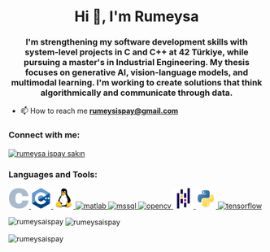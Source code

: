 <h1 align="center">Hi 👋, I'm Rumeysa</h1>
<h3 align="center">I'm strengthening my software development skills with system-level projects in C and C++ at 42 Türkiye, while pursuing a master's in Industrial Engineering. My thesis focuses on generative AI, vision-language models, and multimodal learning. I'm working to create solutions that think algorithmically and communicate through data.</h3>

- 📫 How to reach me **rumeysispay@gmail.com**

<h3 align="left">Connect with me:</h3>
<p align="left">
<a href="https://linkedin.com/in/rumeysa i̇spay sakın" target="blank"><img align="center" src="https://raw.githubusercontent.com/rahuldkjain/github-profile-readme-generator/master/src/images/icons/Social/linked-in-alt.svg" alt="rumeysa i̇spay sakın" height="30" width="40" /></a>
</p>

<h3 align="left">Languages and Tools:</h3>
<p align="left"> <a href="https://www.cprogramming.com/" target="_blank" rel="noreferrer"> <img src="https://raw.githubusercontent.com/devicons/devicon/master/icons/c/c-original.svg" alt="c" width="40" height="40"/> </a> <a href="https://www.w3schools.com/cpp/" target="_blank" rel="noreferrer"> <img src="https://raw.githubusercontent.com/devicons/devicon/master/icons/cplusplus/cplusplus-original.svg" alt="cplusplus" width="40" height="40"/> </a> <a href="https://www.linux.org/" target="_blank" rel="noreferrer"> <img src="https://raw.githubusercontent.com/devicons/devicon/master/icons/linux/linux-original.svg" alt="linux" width="40" height="40"/> </a> <a href="https://www.mathworks.com/" target="_blank" rel="noreferrer"> <img src="https://upload.wikimedia.org/wikipedia/commons/2/21/Matlab_Logo.png" alt="matlab" width="40" height="40"/> </a> <a href="https://www.microsoft.com/en-us/sql-server" target="_blank" rel="noreferrer"> <img src="https://www.svgrepo.com/show/303229/microsoft-sql-server-logo.svg" alt="mssql" width="40" height="40"/> </a> <a href="https://opencv.org/" target="_blank" rel="noreferrer"> <img src="https://www.vectorlogo.zone/logos/opencv/opencv-icon.svg" alt="opencv" width="40" height="40"/> </a> <a href="https://pandas.pydata.org/" target="_blank" rel="noreferrer"> <img src="https://raw.githubusercontent.com/devicons/devicon/2ae2a900d2f041da66e950e4d48052658d850630/icons/pandas/pandas-original.svg" alt="pandas" width="40" height="40"/> </a> <a href="https://www.python.org" target="_blank" rel="noreferrer"> <img src="https://raw.githubusercontent.com/devicons/devicon/master/icons/python/python-original.svg" alt="python" width="40" height="40"/> </a> <a href="https://www.tensorflow.org" target="_blank" rel="noreferrer"> <img src="https://www.vectorlogo.zone/logos/tensorflow/tensorflow-icon.svg" alt="tensorflow" width="40" height="40"/> </a> </p>

<p><img align="left" src="https://github-readme-stats.vercel.app/api/top-langs?username=rumeysaispay&show_icons=true&locale=en&layout=compact" alt="rumeysaispay" /></p>

<p>&nbsp;<img align="center" src="https://github-readme-stats.vercel.app/api?username=rumeysaispay&show_icons=true&title_color=311e76&text_color=272682&bg_color=141010&locale=en" alt="rumeysaispay" /></p>

<p><img align="center" src="https://github-readme-streak-stats.herokuapp.com/?user=rumeysaispay&" alt="rumeysaispay" /></p>

